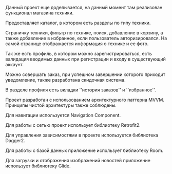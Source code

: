 Данный проект еще доделывается, на данный момент там реализован функционал магазина техники.

Предоставляет каталог, в котором есть разделы по типу техники.

Страничку техники, фильтр по технике, поиск, добавление в корзину, а также добавление в избранное, если пользователь авторизировался. На самой странице отображается информация о технике и ее фото.

Так же есть профиль, в котором можно зарегистрироваться, есть валидация вводимых данных при регистрации и входу в существующий аккаунт. 

Можно совершать заказ, при успешном завершении которого приходит уведомление, также разработана скидочная система. 

В разделе профиля есть вкладки ''история заказов'' и  ''избранное''.

Проект разработан с использованием архитектурного паттерна MVVM. Принципы чистой архитектуры также соблюдены.

Для навигации используется Navigation Component.

Для работы с сетью проект использует библиотеку Retrofit2.

Для управления зависимостями в проекте используется библиотека Dagger2.

Для работы с базой данных приложение использует библиотеку Room. 

Для загрузки и отображения изображений новостей приложение использует библиотеку Glide.
